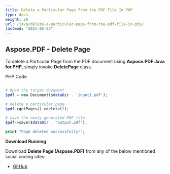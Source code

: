 ```yaml
---
title: Delete a Particular Page from the PDF File In PHP
type: docs
weight: 20
url: /java/delete-a-particular-page-from-the-pdf-file-in-php/
lastmod: "2021-05-25"
---
```


## Aspose.PDF - Delete Page

To delete a Particular Page from the PDF document using **Aspose.PDF Java for PHP**, simply invoke **DeletePage** class.

PHP Code

```php

# Open the target document
$pdf = new Document($dataDir . 'input1.pdf');

# delete a particular page
$pdf->getPages()->delete(2);

# save the newly generated PDF file
$pdf->save($dataDir . "output.pdf");

print "Page deleted successfully!";

```

**Download Running**

Download **Delete Page (Aspose.PDF)** from any of the below mentioned social coding sites:

- [GitHub](https://github.com/aspose-pdf/Aspose.PDF-for-Java/blob/master/Plugins/Aspose_Pdf_Java_for_PHP/src/Aspose/Pdf/WorkingWithPages/DeletePage.php)
